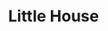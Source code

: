 ---
layout: place
title: "Little House"
permalink: /colorado/johnstown/little-house.html
stateAbbr: CO
stateName: Colorado
cityName: Johnstown
seo:
  name: "Little House"
  type: Restaurant
  links: http://www.littlehouse417.com/
description: "Little House serves delicious sushi in Johnstown, Colorado. Try fresh Japanese dishes for a great dining experience. "
place_id: ChIJUTd1DbypbocR31BfaG8NTCU
photos:
  - name: >-
      places/ChIJUTd1DbypbocR31BfaG8NTCU/photos/AeeoHcKptOZC1xmXklk3trp3wQC1x321U1HdeE-p6trn2SvUsDmrj-xhe5RRzUSzBFOKAfHgatHnBk26E4rIPyX3qJV11WKMQ9FQlDkxV47EA3PZQTew5H7a-0OgeG0IPZW_Re50y5Fc7PLzLjv9Mf2zHJ29sTqzgxCHURkKs6M2YtJIZfB7r6fSxEHS_4QixbXgnKpwIB_xdfxa_VY8QY76lBrIaZVyoP2GLQw11xJT-t6eE-mOapdQRKfqxjPjqKIvsShIh_prHwnPW7URUkeU5psw0RVSiZNnYTfhbu6qU1r4O-IH2BwJX3sQI6ez_zPQ4S0ex6irrtdiXVnvGBy17dsZ0Jo63QLLC9XfpTZIJxAlkvUPASNFhC7e243Mif8QYzhzhhm60CWhb95VjYAhsxdxmKU1m3BXQ49cKCQpN1M_YQ
    widthPx: 4656
    heightPx: 3492
    authorAttributions:
      - displayName: Laurie Avalos
        uri: https://maps.google.com/maps/contrib/117522777411708614996
        photoUri: >-
          https://lh3.googleusercontent.com/a-/ALV-UjXKG411ynr14PijLIifBrM9uJ2BP1Btiw05Txt0zP1u2PPoKOI=s100-p-k-no-mo
    flagContentUri: >-
      https://www.google.com/local/imagery/report/?cb_client=maps_api_places.places_api&image_key=!1e10!2sCIHM0ogKEICAgICkoIvZZg&hl=en-US
    googleMapsUri: >-
      https://www.google.com/maps/place//data=!3m4!1e2!3m2!1sCIHM0ogKEICAgICkoIvZZg!2e10!4m2!3m1!1s0x876ea9bc0d753751:0x254c0d6f685f50df
  - name: >-
      places/ChIJUTd1DbypbocR31BfaG8NTCU/photos/AeeoHcIDNaOe3iOQHbK2o4gLP8R-FxcopHvZYzXA380YksxW1sEmSBmKbGQtTr4d7RdZi-t-kIk5CcJ6kkUqwJ1pj3A9mTPPBRAwtTzMt4xBSeYSxiwzddIHOjs3vK5R6GH2B0MWGb9Icw0Adbow_-MsAu3qc8qP8OIh803dyFayY7Lt0_5DXjwEta-Ed_QpdlbIgm_8hJG3AiOekMF4wevBq15bnsc4uhYkZXRiGkcjyNSuYZe5_GgEUCouv9TjUqz8ovXJWlaptLWiLOP3Gh7oEUxTbzFkhcSTkW2gzBiETr7JOX2LAmbZEQdRM2WJDe847TvtjreJMXLdl-aCj4rVAfYforMptzCCwaJPYdvpUJMrTWzgofPLTt9avy5PMRA03pV8xlOG8Qhkg7eRxJ4Eypobi3oYZZu-n89NO-GohQ489ro
    widthPx: 3600
    heightPx: 4800
    authorAttributions:
      - displayName: Julia Downs
        uri: https://maps.google.com/maps/contrib/113873716097144538846
        photoUri: >-
          https://lh3.googleusercontent.com/a-/ALV-UjV2DTt6FBYF_485qmb0w4Y1bz2GDgDp1qw3uGQKFv25Gso0EB9U=s100-p-k-no-mo
    flagContentUri: >-
      https://www.google.com/local/imagery/report/?cb_client=maps_api_places.places_api&image_key=!1e10!2sCIHM0ogKEICAgMCw4JfWiAE&hl=en-US
    googleMapsUri: >-
      https://www.google.com/maps/place//data=!3m4!1e2!3m2!1sCIHM0ogKEICAgMCw4JfWiAE!2e10!4m2!3m1!1s0x876ea9bc0d753751:0x254c0d6f685f50df
  - name: >-
      places/ChIJUTd1DbypbocR31BfaG8NTCU/photos/AeeoHcIJ5BAtuCebSbFv3Yf4d_tALW-dFwyJRdn0Y3Os-5vq8ZrvFU6-5p3n5hgiGk3cMCJzl0CFJTViCofIRCoc3LGasre6nHD7XNvf6n9Hur1gDeZgMXrTKz6kJJQ3ll3dgYUpYnHsac8BiZPWWI6k0RcHRl55FQoJostiHfyJvFEtvqH05n-TmYwq6yYSWvc92wvnFRtdgCju8zUvLSiztvebJKZjsN_E_S8hLaQawzlhMFAvS19iSdMOfdQiJaHx5quq6YlIzQBqJV7QyzBBQ8qsLyQrTBF37IFBMVoieMhDGFKNub1o1zO8YMiAR862ilX31TDrmJcSsFvTnWOlaKZJv4dXo4zprCHNojbxZuH4FlJuHrXtfWl8GR9rK1AKC_rwx2c6b1bvKQqwGPlzzrYiCEePIYgVZFvIwW5YG9eGLg
    widthPx: 4032
    heightPx: 3024
    authorAttributions:
      - displayName: Brandi Hunter
        uri: https://maps.google.com/maps/contrib/108760617596714881090
        photoUri: >-
          https://lh3.googleusercontent.com/a-/ALV-UjWrmOeuNV4FGSPed7yChOVf3_ROsFbRIv0qO5k-qJNnOZTezICFBA=s100-p-k-no-mo
    flagContentUri: >-
      https://www.google.com/local/imagery/report/?cb_client=maps_api_places.places_api&image_key=!1e10!2sCIHM0ogKEICAgIDX-KixTg&hl=en-US
    googleMapsUri: >-
      https://www.google.com/maps/place//data=!3m4!1e2!3m2!1sCIHM0ogKEICAgIDX-KixTg!2e10!4m2!3m1!1s0x876ea9bc0d753751:0x254c0d6f685f50df
  - name: >-
      places/ChIJUTd1DbypbocR31BfaG8NTCU/photos/AeeoHcK0hy-8i-YzyEGRXUBkJWF-uUCg6BjUU9CExX9vvwl5SVz_9G4ghm2TEmvVqpfPchUOmEAUXd3DTCmLbo1Q8uLDCYdFAZugfgZi8ANOUVvytYtUIj57xQV_pubGy07mYHOY_WiiAZLzsUl8w8PuhEDhx1qVvWru2EApj4mRvPfqgz7yMC8C8nDbb1MLj-f0aXbhap0GaclsL5afjbOhLoGX_ABnjwJPzS6gHrS1q16ORfzIKbkhEZ7gUAdZZdGKivFHHrDG5_oeE-8d3xaS8LEWdOp6dRT9xkZ5hNFyfDK_Ce_3BJLg2PD6Hsj4xYUJfZK46k8mC0BxCd5Dd9W_6o-rzlyLnzmjSS0LcyNpfVEDGJ9x9TxDncavVPsJ6efAV9goOOE9F8E61Q2Rra2LrPw-pnEOoOIt364x9GKxsJc6R13U
    widthPx: 4080
    heightPx: 3072
    authorAttributions:
      - displayName: Belkys Cintron
        uri: https://maps.google.com/maps/contrib/103477664167159017872
        photoUri: >-
          https://lh3.googleusercontent.com/a-/ALV-UjW3cY7cEDupPINtd20xi6V2hg6l96PF2UDPKoVeg3KVtYpQAlWJ=s100-p-k-no-mo
    flagContentUri: >-
      https://www.google.com/local/imagery/report/?cb_client=maps_api_places.places_api&image_key=!1e10!2sCIHM0ogKEICAgICX5Z3a2QE&hl=en-US
    googleMapsUri: >-
      https://www.google.com/maps/place//data=!3m4!1e2!3m2!1sCIHM0ogKEICAgICX5Z3a2QE!2e10!4m2!3m1!1s0x876ea9bc0d753751:0x254c0d6f685f50df
  - name: >-
      places/ChIJUTd1DbypbocR31BfaG8NTCU/photos/AeeoHcJYvwVs3ci4p10wLDs5zCoXL-Bhmr3nwqaeT0WhGhM2dB9a17Jxs2txLfuD1_KTseo7OBSYTrPTGzSN2rbU3ftzaPtpnwym4g5Sz-dBz24EmyOgM0WO1nZKvdsuhB1UddXqVM_SK06FHkYaXExX0MK9SW7huKOjbtztUiZ8MuXH6u8ismbR4qNb8nGEnmzW0dTQ6Qip2lqFv2tb6eEVLgnQQcBIMQwL8Ja89Hx1Sjr5R9h-RYBb-aSNOE4-rW4AtCJt7hy7GU4zgBT1oO0oeVw43UrNrX1LMlGnTtOXi5ZvUnIR5n_3-pLAXOzYPxhn2ic9aEgGzIHNXjyT7hKeRnfShg5jBPkmvIA6LxdKqp-dtJGDt0homXRc-3JROG7Bw3WsIBpuMZoci_Xcmxu9XNUtrB2UX16WFslzePqiYjAYa5wT
    widthPx: 1542
    heightPx: 2048
    authorAttributions:
      - displayName: Donald P.
        uri: https://maps.google.com/maps/contrib/105175848129889602771
        photoUri: >-
          https://lh3.googleusercontent.com/a/ACg8ocLfqoiVrleNLixIf2oQ__NOHprYhT6gMf_f-4KbWttJz8QiKw=s100-p-k-no-mo
    flagContentUri: >-
      https://www.google.com/local/imagery/report/?cb_client=maps_api_places.places_api&image_key=!1e10!2sCIHM0ogKEICAgICPlcek4QE&hl=en-US
    googleMapsUri: >-
      https://www.google.com/maps/place//data=!3m4!1e2!3m2!1sCIHM0ogKEICAgICPlcek4QE!2e10!4m2!3m1!1s0x876ea9bc0d753751:0x254c0d6f685f50df
  - name: >-
      places/ChIJUTd1DbypbocR31BfaG8NTCU/photos/AeeoHcLWpjK6HGz4lNszd_-hT4M1cqI9806gGVfTypTUHV1C0XZ9oSudcSl_3tAKNh-0HAiE6e87pmAHevwbQCIKzOeWtcyjoZCXiqt5Mo6pnSA9y2fYRxGGedQX1OYV5KJfOB5iwcwX3s8DvDJ21tikL8UxlYoqvyV8J7CtblT1-5rRqRIur0Vag7kl6KHIflDLiQwDYwdCMSmA0BBJzlu8me6qZb-OfCYSuJ16KQ5N1KleaIdz-88rCXBFX_uXIEYD5g98gOTqeVrA-tO06fQ1E_0oXAMStqI6Ut788opqKWpkKTi6OMzHIjAV7SmahuCUqVRspVAAaoA0sRQ-2884HaHGegtpJkrrgGLDbEZG8aL613G7DehkqKqs2iYvef72SIw5O5xKuR4HI3jFhAAM93DAxGO3UZO5oPXt_8JUINvZqA
    widthPx: 4032
    heightPx: 3024
    authorAttributions:
      - displayName: Ricardo
        uri: https://maps.google.com/maps/contrib/108760533304645067088
        photoUri: >-
          https://lh3.googleusercontent.com/a/ACg8ocKCLaNCWzU29HDecHSFe0f1yNX-cys0bxkYaPiy3BvurRRK2w=s100-p-k-no-mo
    flagContentUri: >-
      https://www.google.com/local/imagery/report/?cb_client=maps_api_places.places_api&image_key=!1e10!2sCIHM0ogKEICAgIDMi7LFOA&hl=en-US
    googleMapsUri: >-
      https://www.google.com/maps/place//data=!3m4!1e2!3m2!1sCIHM0ogKEICAgIDMi7LFOA!2e10!4m2!3m1!1s0x876ea9bc0d753751:0x254c0d6f685f50df
  - name: >-
      places/ChIJUTd1DbypbocR31BfaG8NTCU/photos/AeeoHcIhxh4Ggt0bnCPNRhKU7TNWvt-41R2TQRA_LFCBDtDwbcNQOdZKH1Nnoy4oP26IgPY-rlcockOMQ8h0FkwgfksOqUnB9Uy5vmkoJ8DnN9RaFC2sfy-3Y9jAOThrmiG4CW8hWqzDYKrxYffkkwSQBvWJ7TSxmDjfipRM-r3yP0fcPtA2r_4oYAsD2McMV4IeZ_uzKqoavdPUYcWuAtIj--q0JNQlRWgDPn7kLFnsSM_LoXdMFWzuYyeI5TG0oQvn9X9QkQtq8LXllZYqbSZdsWrO-EpPScgOTyr7xuLC9-VuAHuCxaJg81Q78xLLxfyQye5tEApeCqsEYa7MGIwWnJIzSkqjAuCa2LhQfvgKk0m5IUrUjelS63E7D892V8N4IB9j8YXUAkZhoVK12XAmmirD5OmWd8s9BR4992OrFcF8la5u
    widthPx: 2160
    heightPx: 2160
    authorAttributions:
      - displayName: J N
        uri: https://maps.google.com/maps/contrib/109863532583238401012
        photoUri: >-
          https://lh3.googleusercontent.com/a/ACg8ocL0XIjEBClUGH5a9XOknHf5jI0qXpDkN7DzA0P8Ij1anGC5NA=s100-p-k-no-mo
    flagContentUri: >-
      https://www.google.com/local/imagery/report/?cb_client=maps_api_places.places_api&image_key=!1e10!2sCIHM0ogKEICAgICUhaG7rAE&hl=en-US
    googleMapsUri: >-
      https://www.google.com/maps/place//data=!3m4!1e2!3m2!1sCIHM0ogKEICAgICUhaG7rAE!2e10!4m2!3m1!1s0x876ea9bc0d753751:0x254c0d6f685f50df
  - name: >-
      places/ChIJUTd1DbypbocR31BfaG8NTCU/photos/AeeoHcKdxyVp7CtFLuRuXxPQ4fO_2Mn_pQfiIqMsQARcR-tZS4p4vzxZTpR9y3VlgnHTT8mP_XxZWzGGBZiD8xv1CQIA60Aqz8kmpYkHflRJEV1792d12wfo0p4Y43g1PHwjA47_hbr-8yXL4-KFusZiZWOeZtWs_iyEG-A0-VUifvh68jgUamBeq5eF4ARaacsUCIxMglA0p_CCpolRTV2u8DcmhkxkPEDDqW4CIl-5ZTkZaeiNpFUHh3Mi2WWAjx1rAE6vEYpQqWlw2_wYdJldbvDsU7y8mC_GAd-a9QnVCXVGUSeoYA7A52Mc04bJ-s2rSxi9oGKdqKUgbV4muf41EGoCnevZCERBO7veNKaLNKJz002k04BKMF-L63Xte5v4R5xo3jRrYqhGxGZYRQ4myXdPnVzBpP9FDjPsCwBxobRES58
    widthPx: 4080
    heightPx: 3072
    authorAttributions:
      - displayName: Belkys Cintron
        uri: https://maps.google.com/maps/contrib/103477664167159017872
        photoUri: >-
          https://lh3.googleusercontent.com/a-/ALV-UjW3cY7cEDupPINtd20xi6V2hg6l96PF2UDPKoVeg3KVtYpQAlWJ=s100-p-k-no-mo
    flagContentUri: >-
      https://www.google.com/local/imagery/report/?cb_client=maps_api_places.places_api&image_key=!1e10!2sCIHM0ogKEICAgICX5Z3amQE&hl=en-US
    googleMapsUri: >-
      https://www.google.com/maps/place//data=!3m4!1e2!3m2!1sCIHM0ogKEICAgICX5Z3amQE!2e10!4m2!3m1!1s0x876ea9bc0d753751:0x254c0d6f685f50df
  - name: >-
      places/ChIJUTd1DbypbocR31BfaG8NTCU/photos/AeeoHcLzRuAMEUtfnr-XLaHUvBslRAMqcx57vVt2kjdZTdSGVOf3NBuHTRmGbXH7orQt_qc_jrFhpWm0b9Wkzocoi_Qduy1DmQZS4sr7kZ77ZLOtBG0I2BWuZRb-CMqAbjiSfUMiMZACiwZaIU1nx06_L1kmb9yTyCh3XJJgDOT_Pz3AXExtTGvAspHvQ2frArPHAkA9w9TY_OTyraW-kkYFVB7POXbAmH9cYVHmg_0AtYqqXAF50o-hE1lpH4eBiA5es0IdOg4re4ooJN5WLfyr2IIBPju_JmLw_Vxne-Pk8gWhh35SOk6miKR4yw1gY6AYjc-ePgTUC3Z05VEE4HOSYsRRA2HySJH0uGj-MGpX800NHgkLeaH6XaUmMg20pSmTW4lq3u527SGdDg43-d1FZlhsfMuftn3OHu_RKH9DAhh6bAzE
    widthPx: 4191
    heightPx: 2358
    authorAttributions:
      - displayName: Mike Hart
        uri: https://maps.google.com/maps/contrib/115488972925013863126
        photoUri: >-
          https://lh3.googleusercontent.com/a-/ALV-UjW0owLQMaOJcjTRtl19HqZlCTRh6USmUNwlANT8V0Nn0ovr95XvWg=s100-p-k-no-mo
    flagContentUri: >-
      https://www.google.com/local/imagery/report/?cb_client=maps_api_places.places_api&image_key=!1e10!2sCIHM0ogKEICAgIDEjNbkpAE&hl=en-US
    googleMapsUri: >-
      https://www.google.com/maps/place//data=!3m4!1e2!3m2!1sCIHM0ogKEICAgIDEjNbkpAE!2e10!4m2!3m1!1s0x876ea9bc0d753751:0x254c0d6f685f50df
  - name: >-
      places/ChIJUTd1DbypbocR31BfaG8NTCU/photos/AeeoHcIchsC8xhJTrZKnWZVKQdS1Ido2xtk4D5hscTyxS9vdAFBvH35FoE10OAEshrz8f75C8Ujppuc3aIfAdvhCkWYDPffgJ3lxgH-2M9YuyBjOZHJfc0PRkYvoiznoRBM3meSFkKuIrLDynLQdirt4NCgMu4yt3Mu7cYEzsgJJy0aPuIZhwpPW7AzNwGcpjnlj1hhSCNG0ZxV5Z7gjKyta3O-_56CpQU6kkBdqoZGY88-LdtFemMfkADQsGscJy_8V1STSk2bcOxazLOnN96DaIGH5RFsRDNj9JedLX4i-5954xC03EQ6zKD2wqJrkVqCpmXPXeH63qrAzEmA2DZSvwejPmAq-bCsMOEfoH8duyXosTVWNhNgOvYeKB5Xb_yCfmIjXpQZMUho1QrhG_t3cNzDOD6UJbsalGkBe8VuD_ZpulVL2
    widthPx: 4160
    heightPx: 3120
    authorAttributions:
      - displayName: L P
        uri: https://maps.google.com/maps/contrib/103238253668539730287
        photoUri: >-
          https://lh3.googleusercontent.com/a/ACg8ocKXU3ACBzrCyqNmXi6xbYDtbmOeHIdV24QOCsEfXMkQkLOFtA=s100-p-k-no-mo
    flagContentUri: >-
      https://www.google.com/local/imagery/report/?cb_client=maps_api_places.places_api&image_key=!1e10!2sCIHM0ogKEICAgICMhsaTsgE&hl=en-US
    googleMapsUri: >-
      https://www.google.com/maps/place//data=!3m4!1e2!3m2!1sCIHM0ogKEICAgICMhsaTsgE!2e10!4m2!3m1!1s0x876ea9bc0d753751:0x254c0d6f685f50df
address: 417 Charlotte St D, Johnstown, CO 80534, USA
street: 417 Charlotte St D
city: Johnstown
state: CO
zip: '80534'
country: USA
neighborhood: null
latitude: '40.336271'
longitude: '-104.910442'
accessibility_options:
  wheelchairAccessibleParking: true
  wheelchairAccessibleEntrance: true
  wheelchairAccessibleRestroom: true
  wheelchairAccessibleSeating: true
business_status: OPERATIONAL
name: Little House
google_maps_links:
  directionsUri: >-
    https://www.google.com/maps/dir//''/data=!4m7!4m6!1m1!4e2!1m2!1m1!1s0x876ea9bc0d753751:0x254c0d6f685f50df!3e0
  placeUri: https://maps.google.com/?cid=2687537849776951519
  writeAReviewUri: >-
    https://www.google.com/maps/place//data=!4m3!3m2!1s0x876ea9bc0d753751:0x254c0d6f685f50df!12e1
  reviewsUri: >-
    https://www.google.com/maps/place//data=!4m4!3m3!1s0x876ea9bc0d753751:0x254c0d6f685f50df!9m1!1b1
  photosUri: >-
    https://www.google.com/maps/place//data=!4m3!3m2!1s0x876ea9bc0d753751:0x254c0d6f685f50df!10e5
primary_type: Chinese Restaurant
opening_hours:
  regular: null
  current: null
secondary_opening_hours:
  regular:
    weekdayDescriptions: null
    type: null
  current:
    weekdayDescriptions: null
    type: null
phone: (970) 806-5862
price_level: PRICE_LEVEL_INEXPENSIVE
price_range: $10 &ndash; $20
rating: '4.3'
rating_count: 311
website: http://www.littlehouse417.com/
reviews: null
parking_options: null
payment_options: null
allow_dogs: null
curbside_pickup: null
delivery: null
dine_in: null
good_for_children: null
good_for_groups: null
good_for_sports: null
live_music: null
menu_for_children: null
outdoor_seating: null
reservable: null
restroom: null
serves_beer: null
serves_breakfast: null
serves_brunch: null
serves_cocktails: null
serves_coffee: null
serves_dinner: null
serves_dessert: null
serves_lunch: null
serves_vegetarian_food: null
serves_wine: null
takeout: null
summary: null

---